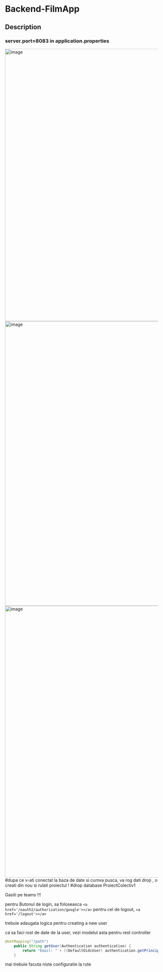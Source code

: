 # Backend-FilmApp

## Description

### server.port=8083 in application.properties

<img width="894" alt="image" src="https://github.com/DaniKDS/MovieMatch-Backend/assets/91533585/6a2c1955-2576-4fb7-86f6-b985323bc861">

<img width="934" alt="image" src="https://github.com/DaniKDS/MovieMatch-Backend/assets/91533585/edf4643b-77f8-4b57-aa8d-48cb2caadbc9">

<img width="892" alt="image" src="https://github.com/DaniKDS/MovieMatch-Backend/assets/91533585/6497c5e1-4543-405b-b352-69878f7ad63b">
#dupa ce v-ati conectat la baza de date si cumva pusca, va rog dati drop , o creati din nou si rulati proiectul ! 
#drop database ProiectColectiv1

Gasiti pe teams !!!




pentru Butonul de login, sa foloseasca `<a href='/oauth2/authorization/google'></a>`
pentru cel de logout, `<a href='/logout'></a>`


trebuie adaugata logica pentru creating a new user 

ca sa faci rost de date de la user, vezi modelul asta pentru rest controller

```Java
@GetMapping("/path")
    public String getUser(Authentication authentication) {
        return "Email: " + ((DefaultOidcUser) authentication.getPrincipal()).getEmail();
    }
```


mai trebuie facuta niste configuratie la rute
